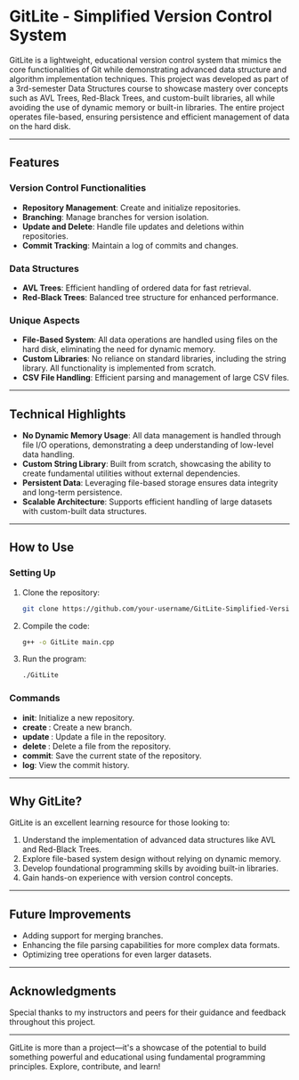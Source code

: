 # GitLite - Simplified Version Control System

GitLite is a lightweight, educational version control system that mimics the core functionalities of Git while demonstrating advanced data structure and algorithm implementation techniques. This project was developed as part of a 3rd-semester Data Structures course to showcase mastery over concepts such as AVL Trees, Red-Black Trees, and custom-built libraries, all while avoiding the use of dynamic memory or built-in libraries. The entire project operates file-based, ensuring persistence and efficient management of data on the hard disk.

---

## Features

### Version Control Functionalities
- **Repository Management**: Create and initialize repositories.
- **Branching**: Manage branches for version isolation.
- **Update and Delete**: Handle file updates and deletions within repositories.
- **Commit Tracking**: Maintain a log of commits and changes.

### Data Structures
- **AVL Trees**: Efficient handling of ordered data for fast retrieval.
- **Red-Black Trees**: Balanced tree structure for enhanced performance.

### Unique Aspects
- **File-Based System**: All data operations are handled using files on the hard disk, eliminating the need for dynamic memory.
- **Custom Libraries**: No reliance on standard libraries, including the string library. All functionality is implemented from scratch.
- **CSV File Handling**: Efficient parsing and management of large CSV files.

---

## Technical Highlights
- **No Dynamic Memory Usage**: All data management is handled through file I/O operations, demonstrating a deep understanding of low-level data handling.
- **Custom String Library**: Built from scratch, showcasing the ability to create fundamental utilities without external dependencies.
- **Persistent Data**: Leveraging file-based storage ensures data integrity and long-term persistence.
- **Scalable Architecture**: Supports efficient handling of large datasets with custom-built data structures.

---

## How to Use

### Setting Up
1. Clone the repository:
   ```bash
   git clone https://github.com/your-username/GitLite-Simplified-Version-Control-System.git
   ```
2. Compile the code:
   ```bash
   g++ -o GitLite main.cpp
   ```
3. Run the program:
   ```bash
   ./GitLite
   ```

### Commands
- **init**: Initialize a new repository.
- **create <branch-name>**: Create a new branch.
- **update <file-name>**: Update a file in the repository.
- **delete <file-name>**: Delete a file from the repository.
- **commit**: Save the current state of the repository.
- **log**: View the commit history.

---

## Why GitLite?
GitLite is an excellent learning resource for those looking to:
1. Understand the implementation of advanced data structures like AVL and Red-Black Trees.
2. Explore file-based system design without relying on dynamic memory.
3. Develop foundational programming skills by avoiding built-in libraries.
4. Gain hands-on experience with version control concepts.

---

## Future Improvements
- Adding support for merging branches.
- Enhancing the file parsing capabilities for more complex data formats.
- Optimizing tree operations for even larger datasets.

---

## Acknowledgments
Special thanks to my instructors and peers for their guidance and feedback throughout this project.

---

GitLite is more than a project—it's a showcase of the potential to build something powerful and educational using fundamental programming principles. Explore, contribute, and learn!


